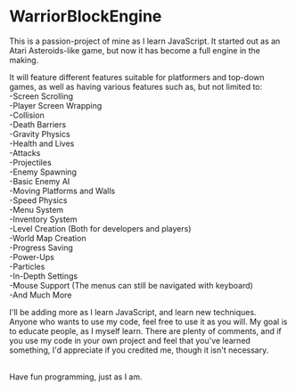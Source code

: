 # WarriorBlockEngine

This is a passion-project of mine as I learn JavaScript. It started out as an Atari Asteroids-like game, but now it has become a full engine in the making.

It will feature different features suitable for platformers and top-down games,
as well as having various features such as, but not limited to:<br>
-Screen Scrolling<br>
-Player Screen Wrapping<br>
-Collision<br>
-Death Barriers<br>
-Gravity Physics<br>
-Health and Lives<br>
-Attacks<br>
-Projectiles<br>
-Enemy Spawning<br>
-Basic Enemy AI<br>
-Moving Platforms and Walls<br>
-Speed Physics<br>
-Menu System<br>
-Inventory System<br>
-Level Creation (Both for developers and players)<br>
-World Map Creation<br>
-Progress Saving<br>
-Power-Ups<br>
-Particles<br>
-In-Depth Settings<br>
-Mouse Support (The menus can still be navigated with keyboard)<br>
-And Much More<br>

I'll be adding more as I learn JavaScript, and learn new techniques.<br>
Anyone who wants to use my code, feel free to use it as you will. My goal is to educate people, as I myself learn. There are plenty of comments, and if you use my code in your own project and feel that you've learned something, I'd appreciate if you credited me, though it isn't necessary.<br>

<br>Have fun programming, just as I am.